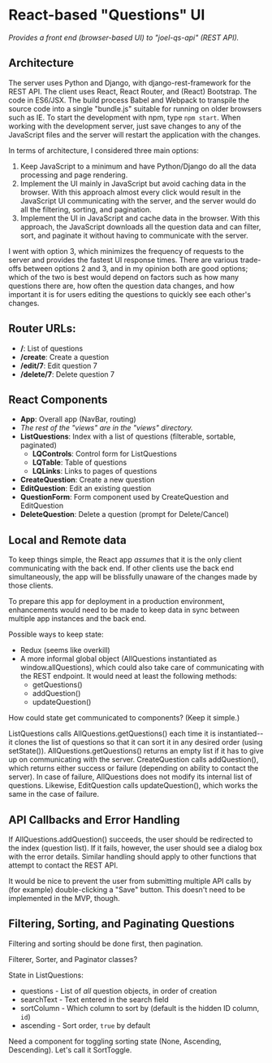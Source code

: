 # React-based "Questions" UI

*Provides a front end (browser-based UI) to "joel-qs-api" (REST API).*


## Architecture

The server uses Python and Django, with django-rest-framework for the REST API. The client uses React, React Router, and (React) Bootstrap. The code in ES6/JSX. The build process Babel and Webpack to transpile the source code into a single "bundle.js" suitable for running on older browsers such as IE. To start the development with npm, type `npm start`. When working with the development server, just save changes to any of the JavaScript files and the server will restart the application with the changes.

In terms of architecture, I considered three main options:

1. Keep JavaScript to a minimum and have Python/Django do all the data processing and page rendering.
2. Implement the UI mainly in JavaScript but avoid caching data in the browser. With this approach almost every click would result in the JavaScript UI communicating with the server, and the server would do all the filtering, sorting, and pagination.
3. Implement the UI in JavaScript and cache data in the browser. With this approach, the JavaScript downloads all the question data and can filter, sort, and paginate it without having to communicate with the server.

I went with option 3, which minimizes the frequency of requests to the server and provides the fastest UI response times. There are various trade-offs between options 2 and 3, and in my opinion both are good options; which of the two is best would depend on factors such as how many questions there are, how often the question data changes, and how important it is for users editing the questions to quickly see each other's changes.


## Router URLs:

- **/**: List of questions
- **/create**: Create a question
- **/edit/7**: Edit question 7
- **/delete/7**: Delete question 7


## React Components

- **App**: Overall app (NavBar, routing)
- _The rest of the "views" are in the "views" directory._
- **ListQuestions**: Index with a list of questions (filterable, sortable, paginated)
  - **LQControls**: Control form for ListQuestions
  - **LQTable**: Table of questions
  - **LQLinks**: Links to pages of questions
- **CreateQuestion**: Create a new question
- **EditQuestion**: Edit an existing question
- **QuestionForm**: Form component used by CreateQuestion and EditQuestion
- **DeleteQuestion**: Delete a question (prompt for Delete/Cancel)


## Local and Remote data

To keep things simple, the React app _assumes_ that it is the only client communicating with the back end. If other clients use the back end simultaneously, the app will be blissfully unaware of the changes made by those clients.

To prepare this app for deployment in a production environment, enhancements would need to be made to keep data in sync between multiple app instances and the back end.

Possible ways to keep state:

- Redux (seems like overkill)
- A more informal global object (AllQuestions instantiated as window.allQuestions), which could also take care of communicating with the REST endpoint. It would need at least the following methods:
  - getQuestions()
  - addQuestion()
  - updateQuestion()

How could state get communicated to components? (Keep it simple.)

ListQuestions calls AllQuestions.getQuestions() each time it is instantiated--it clones the list of questions so that it can sort it in any desired order (using setState()). AllQuestions.getQuestions() returns an empty list if it has to give up on communicating with the server. CreateQuestion calls addQuestion(), which returns either success or failure (depending on ability to contact the server). In case of failure, AllQuestions does not modify its internal list of questions. Likewise, EditQuestion calls updateQuestion(), which works the same in the case of failure.


## API Callbacks and Error Handling

If AllQuestions.addQuestion() succeeds, the user should be redirected to the index (question list). If it fails, however, the user should see a dialog box with the error details. Similar handling should apply to other functions that attempt to contact the REST API.

It would be nice to prevent the user from submitting multiple API calls by (for example) double-clicking a "Save" button. This doesn't need to be implemented in the MVP, though.


## Filtering, Sorting, and Paginating Questions

Filtering and sorting should be done first, then pagination.

Filterer, Sorter, and Paginator classes?

State in ListQuestions:

- questions - List of *all* question objects, in order of creation
- searchText - Text entered in the search field
- sortColumn - Which column to sort by (default is the hidden ID column, `id`)
- ascending - Sort order, `true` by default

Need a component for toggling sorting state (None, Ascending, Descending). Let's call it SortToggle.
